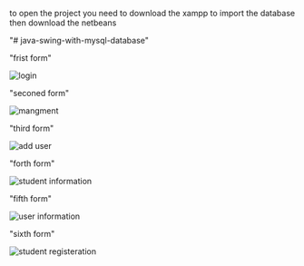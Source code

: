 to open the project you need to 
download the xampp to import the database 
then download the netbeans 

"# java-swing-with-mysql-database" 

"frist form"

![login](https://github.com/user-attachments/assets/d798c823-a000-4e03-9274-48b4ef9adb6a)

"seconed form"

![mangment](https://github.com/user-attachments/assets/f015e647-6e99-49e2-81a6-45d4b5ddfd62)

"third form"

![add user](https://github.com/user-attachments/assets/4e0b7870-6b22-48da-866c-dad6e430d630)

"forth form"

![student information](https://github.com/user-attachments/assets/f9b4ec48-3c3b-44b2-b512-0d57161a812b)

"fifth form"

![user information](https://github.com/user-attachments/assets/cbda8bfe-0b11-4986-afb2-f6031cf1a34c)

"sixth form"

![student registeration](https://github.com/user-attachments/assets/86dc6411-60e8-4328-b059-6b386a28e01f)
